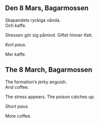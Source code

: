 
Den 8 Mars, Bagarmossen
-----------------------

Skapandets ryckiga vånda.  
Och kaffe.

Stressen gör sig påmind. Giftet hinner ifatt.

*Kort paus.*

Mer kaffe.



The 8 March, Bagarmossen
------------------------

The formation’s jerky anguish.  
And coffee.

The stress appears. The poison catches up.

*Short paus.*

More coffee.
